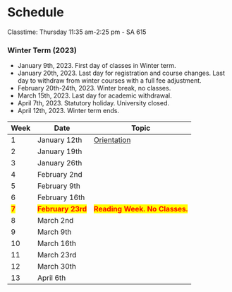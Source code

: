 # Schedule

Classtime: Thursday 11:35 am-2:25 pm - SA 615

### Winter Term (2023)

* January 9th, 2023. First day of classes in Winter term.
* January 20th, 2023. Last day for registration and course changes. Last day to withdraw from  winter courses with a full fee adjustment.
* February 20th-24th, 2023. Winter break, no classes.
* March 15th, 2023. Last day for academic withdrawal.
* April 7th, 2023. Statutory holiday. University closed.
* April 12th, 2023. Winter term ends.



| Week                                  | Date                                              | Topic                                                         |
| ------------------------------------- | ------------------------------------------------- | ------------------------------------------------------------- |
| 1                                     | January 12th                                      | [Orientation](fundamentals/orientation.md)                    |
| 2                                     | January 19th                                      |                                                               |
| 3                                     | January 26th                                      |                                                               |
| 4                                     | February 2nd                                      |                                                               |
| 5                                     | February 9th                                      |                                                               |
| 6                                     | February 16th                                     |                                                               |
| <mark style="color:red;">**7**</mark> | <mark style="color:red;">**February 23rd**</mark> | <mark style="color:red;">**Reading Week. No Classes.**</mark> |
| 8                                     | March 2nd                                         |                                                               |
| 9                                     | March 9th                                         |                                                               |
| 10                                    | March 16th                                        |                                                               |
| 11                                    | March 23rd                                        |                                                               |
| 12                                    | March 30th                                        |                                                               |
| 13                                    | April 6th                                         |                                                               |
